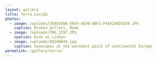 ```yaml
---
layout: gallery
title: Terra Lucida
photos:
  - image: /uploads/3EA916BA-E054-4E50-ABF2-F4A4284D1D59.JPG
    caption: Broken pillars, Rome
  - image: /uploads/IMG_1297.JPG
    cpation: Dusk at Lisbon
  - image: /uploads/D82A0044.jpg
    caption: Seascapes at the westmost point of continental Europe
permalink: /gallery/terra/
---
```

